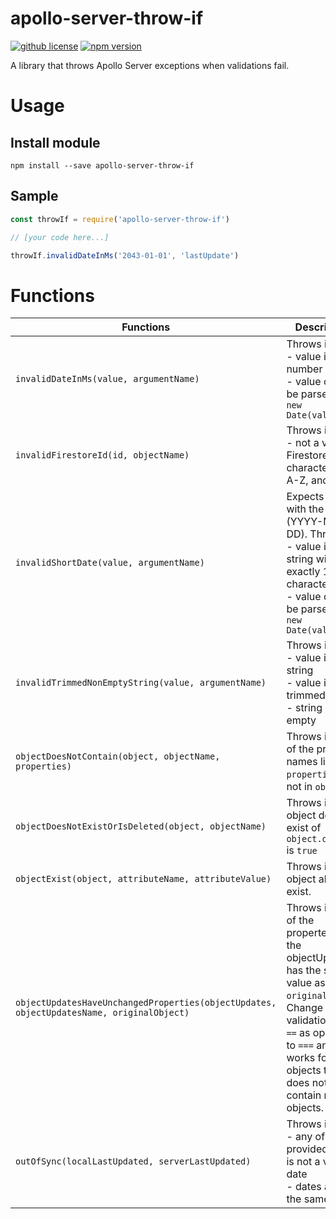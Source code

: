 # apollo-server-throw-if

[![github license](https://img.shields.io/github/license/ericvera/apollo-server-throw-if.svg?style=flat-square)](https://github.com/ericvera/apollo-server-throw-if/blob/master/LICENSE)
[![npm version](https://img.shields.io/npm/v/apollo-server-throw-if.svg?style=flat-square)](https://npmjs.org/package/apollo-server-throw-if)

A library that throws Apollo Server exceptions when validations fail.

# Usage

## Install module

`npm install --save apollo-server-throw-if`

## Sample

```javascript
const throwIf = require('apollo-server-throw-if')

// [your code here...]

throwIf.invalidDateInMs('2043-01-01', 'lastUpdate')
```

# Functions

| Functions                                                                                | Description                                                                                                                                                                                                     |
| ---------------------------------------------------------------------------------------- | --------------------------------------------------------------------------------------------------------------------------------------------------------------------------------------------------------------- |
| `invalidDateInMs(value, argumentName)`                                                   | Throws if:</br>- value is not a number</br>- value can not be parsed by `new Date(value)`                                                                                                                       |
| `invalidFirestoreId(id, objectName)`                                                     | Throws if:</br>- not a valid Firestore id (20 characters a-z, A-Z, and 0-9)                                                                                                                                     |
| `invalidShortDate(value, argumentName)`                                                  | Expects a date with the format (YYYY-MM-DD). Throws if:</br>- value is not a string with exactly 10 characters</br>- value can not be parsed by `new Date(value)`                                               |
| `invalidTrimmedNonEmptyString(value, argumentName)`                                      | Throws if:</br>- value is not a string</br>- value is not trimmed</br>- string is empty                                                                                                                         |
| `objectDoesNotContain(object, objectName, properties)`                                   | Throws if any of the property names listed in `properties` are not in `object`                                                                                                                                  |
| `objectDoesNotExistOrIsDeleted(object, objectName)`                                      | Throws if the object does not exist of `object.deleted` is `true`                                                                                                                                               |
| `objectExist(object, attributeName, attributeValue)`                                     | Throws if the object already exist.                                                                                                                                                                             |
| `objectUpdatesHaveUnchangedProperties(objectUpdates, objectUpdatesName, originalObject)` | Throws if any of the propertes in the objectUpdates has the same value as in `originalObject`. Change validation uses `==` as opposed to `===` and only works for objects that does not contain nested objects. |
| `outOfSync(localLastUpdated, serverLastUpdated)`                                         | Throws if:</br>- any of the provided dates is not a valid date</br>- dates are not the same                                                                                                                     |
